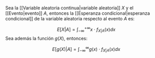 
Sea la [[Variable aleatoria continua|variable aleatoria]] $X$ y el [[Evento|evento]] $A$, entonces la [[Esperanza condicional|esperanza condicional]] de la variable aleatoria respecto al evento $A$ es: 

$$E[X\vert A]=\int_{-\infty}^{+\infty}x\cdot f_{X\vert A}(x)dx$$ 
Sea además la función $g(X)$, entonces: 

$$E[g(X)\vert A]=\int_{-\infty}^{\infty}g(x)\cdot f_{X\vert A}(x)dx$$ 